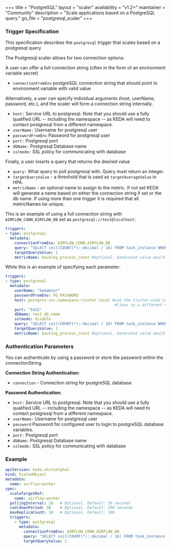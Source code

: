 +++
title = "PostgreSQL"
layout = "scaler"
availability = "v1.2+"
maintainer = "Community"
description = "Scale applications based on a PostgreSQL query."
go_file = "postgresql_scaler"
+++

### Trigger Specification

This specification describes the `postgresql` trigger that scales based on a postgresql query

The Postgresql scaler allows for two connection options:

A user can offer a full connection string
(often in the form of an environment variable secret)

- `connectionFromEnv` postgreSQL connection string that should point to environment variable with valid value

Alternatively, a user can specify individual
arguments (host, userName, password, etc.), and the scaler will form a connection string
internally.

- `host:` Service URL to postgresql. Note that you should use a fully qualified URL -- including the namespace -- as KEDA will need to contact postgresql from a different namespace.
- `userName:` Username for postgresql user
- `passwordFromEnv` Password for postgresql user
- `port:` Postgresql port
- `dbName:` Postgresql Database name
- `sslmode:` SSL policy for communicating with database

Finally, a user inserts a query that returns the desired value

- `query:` What query to poll postgresql with. Query must return an integer.
- `targetQueryValue` - a threshold that is used as `targetAverageValue` in HPA.
- `metricName` - an optional name to assign to the metric. If not set KEDA will generate a name based on either the connection string if set or the db name. If using more than one trigger it is required that all metricNames be unique.

This is an example of using a full connection string with `AIRFLOW_CONN_AIRFLOW_DB` set as `postgresql://test@localhost`:

```yaml
triggers:
- type: postgresql
  metadata:
    connectionFromEnv: AIRFLOW_CONN_AIRFLOW_DB
    query: "SELECT ceil(COUNT(*)::decimal / 16) FROM task_instance WHERE state='running' OR state='queued'"
    targetQueryValue: 1
    metricName: backlog_process_count #optional. Generated value would be `postgresql-postgresql---test@localhost`
```

While this is an example of specifying each parameter:

```yaml
triggers:
- type: postgresql
  metadata:
    userName: "kedaUser"
    passwordFromEnv: PG_PASSWORD
    host: postgres-svc.namespace.cluster.local #use the cluster-wide namespace as KEDA
                                                #lives in a different namespace from your postgres
    port: "5432"
    dbName: test_db_name
    sslmode: disable
    query: "SELECT ceil(COUNT(*)::decimal / 16) FROM task_instance WHERE state='running' OR state='queued'"
    targetQueryValue: 1
    metricName: backlog_process_count #optional. Generated value would be `postgresql-test_db_name`
```

### Authentication Parameters

You can authenticate by using a password or store the password within the connectionString.

**Connection String Authentication:**

- `connection` - Connection string for postgreSQL database

**Password Authentication:**

- `host:` Service URL to postgresql. Note that you should use a fully qualified URL -- including the namespace -- as KEDA will need to contact postgresql from a different namespace.
- `userName:` Username for postgresql user
- `password` Password for configured user to login to postgreSQL database variables.
- `port:` Postgresql port
- `dbName:` Postgresql Database name
- `sslmode:` SSL policy for communicating with database

### Example

```yaml
apiVersion: keda.sh/v1alpha1
kind: ScaledObject
metadata:
  name: airflow-worker
spec:
  scaleTargetRef:
    name: airflow-worker
  pollingInterval: 10   # Optional. Default: 30 seconds
  cooldownPeriod: 30    # Optional. Default: 300 seconds
  maxReplicaCount: 10   # Optional. Default: 100
  triggers:
    - type: postgresql
      metadata:
        connectionFromEnv: AIRFLOW_CONN_AIRFLOW_DB
        query: "SELECT ceil(COUNT(*)::decimal / 16) FROM task_instance WHERE state='running' OR state='queued'"
        targetQueryValue: 1
```
